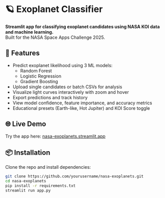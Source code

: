 # 🪐 Exoplanet Classifier

**Streamlit app for classifying exoplanet candidates using NASA KOI data and machine learning.**  
Built for the NASA Space Apps Challenge 2025.

## 🚀 Features
- Predict exoplanet likelihood using 3 ML models:
  - Random Forest  
  - Logistic Regression  
  - Gradient Boosting
- Upload single candidates or batch CSVs for analysis
- Visualize light curves interactively with zoom and hover
- Export predictions and track history
- View model confidence, feature importance, and accuracy metrics
- Educational presets (Earth-like, Hot Jupiter) and KOI Score toggle

## 🌐 Live Demo

Try the app here: [nasa-exoplanets.streamlit.app](https://nasa-exoplanets-dj8z8po6dacasd7ygf7qc8.streamlit.app/)

## 📦 Installation

Clone the repo and install dependencies:

```bash
git clone https://github.com/yourusername/nasa-exoplanets.git
cd nasa-exoplanets
pip install -r requirements.txt
streamlit run app.py
